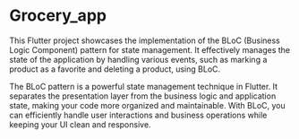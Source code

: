 # Grocery_app

This Flutter project showcases the implementation of the BLoC (Business Logic Component) pattern for state management. It effectively manages the state of the application by
handling various events, such as marking a product as a favorite and deleting a product, using BLoC.

The BLoC pattern is a powerful state management technique in Flutter. It separates the presentation layer from the business logic and application state, making your code more
organized and maintainable. With BLoC, you can efficiently handle user interactions and business operations while keeping your UI clean and responsive.
